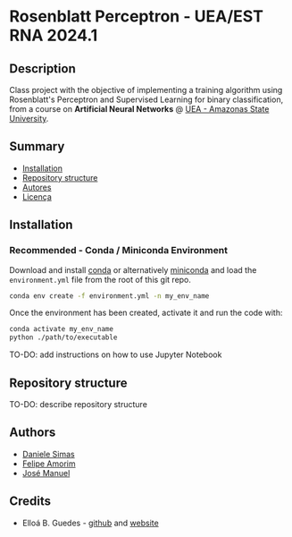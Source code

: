 # Rosenblatt Perceptron - UEA/EST RNA 2024.1

## Description
Class project with the objective of implementing a training algorithm using Rosenblatt's Perceptron and Supervised Learning for binary classification, from a course on **Artificial Neural Networks** @ [UEA - Amazonas State University](https://www2.uea.edu.br/).

## Summary
- [Installation](#installation)
- [Repository structure](#repository-structure)
- [Autores](#authors)
- [Licença](#licença)

## Installation

### Recommended - Conda / Miniconda Environment
Download and install [conda](https://conda.io/projects/conda/en/latest/user-guide/install/index.html) or alternatively [miniconda](https://docs.anaconda.com/free/miniconda/) and load the `environment.yml` file from the root of this git repo.

```sh
conda env create -f environment.yml -n my_env_name
```

Once the environment has been created, activate it and run the code with:

```sh
conda activate my_env_name
python ./path/to/executable
```

TO-DO: add instructions on how to use Jupyter Notebook


## Repository structure

TO-DO: describe repository structure

## Authors
- [Daniele Simas](https://github.com/danisimas)
- [Felipe Amorim](https://github.com/FMABr)
- [José Manuel](https://github.com/Bloco314)

## Credits
- Elloá B. Guedes - [github](https://github.com/elloa) and [website](http://www.elloaguedes.com/)